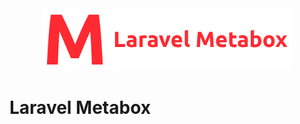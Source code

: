 <div align="center">
    <a href="https://github.com/Rayiumir/Vordia" target="_blank">
        <img src="./art/Laravel-Metabox.png" alt="Laravel Metabox Logo">
    </a>
</div>

# Laravel Metabox

